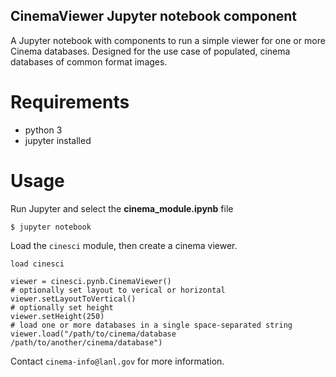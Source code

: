 ## CinemaViewer Jupyter notebook component

A Jupyter notebook with components to run a simple viewer for one or more Cinema databases.  Designed for the use case of populated, cinema databases of common format images. 

# Requirements

- python 3
- jupyter installed

# Usage

Run Jupyter and select the **cinema_module.ipynb** file

```
$ jupyter notebook
```

Load the `cinesci` module, then create a cinema viewer.

```
load cinesci

viewer = cinesci.pynb.CinemaViewer()
# optionally set layout to verical or horizontal
viewer.setLayoutToVertical()
# optionally set height
viewer.setHeight(250)
# load one or more databases in a single space-separated string
viewer.load("/path/to/cinema/database /path/to/another/cinema/database")
```

Contact `cinema-info@lanl.gov` for more information.
